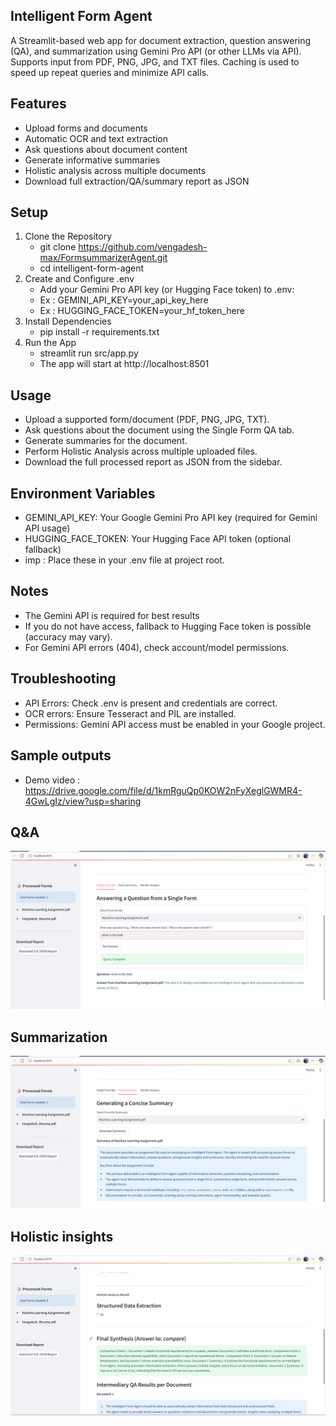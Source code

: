 ## Intelligent Form Agent
  A Streamlit-based web app for document extraction, question answering (QA), and summarization using Gemini Pro API (or other LLMs via API).
  Supports input from PDF, PNG, JPG, and TXT files.
  Caching is used to speed up repeat queries and minimize API calls.

## Features
 - Upload forms and documents
 - Automatic OCR and text extraction
 - Ask questions about document content
 - Generate informative summaries
 - Holistic analysis across multiple documents
 - Download full extraction/QA/summary report as JSON

## Setup
1. Clone the Repository
    - git clone https://github.com/vengadesh-max/FormsummarizerAgent.git
    - cd intelligent-form-agent
2. Create and Configure .env
    - Add your Gemini Pro API key (or Hugging Face token) to .env:
    - Ex : GEMINI_API_KEY=your_api_key_here
    - Ex : HUGGING_FACE_TOKEN=your_hf_token_here
3. Install Dependencies
   - pip install -r requirements.txt
4. Run the App
   - streamlit run src/app.py
   - The app will start at http://localhost:8501

## Usage
 - Upload a supported form/document (PDF, PNG, JPG, TXT).
 - Ask questions about the document using the Single Form QA tab.
 - Generate summaries for the document.
 - Perform Holistic Analysis across multiple uploaded files.
 - Download the full processed report as JSON from the sidebar.

## Environment Variables
 - GEMINI_API_KEY: Your Google Gemini Pro API key (required for Gemini API usage)
 - HUGGING_FACE_TOKEN: Your Hugging Face API token (optional fallback)
 - imp : Place these in your .env file at project root.

## Notes
 - The Gemini API is required for best results
 - If you do not have access, fallback to Hugging Face token is possible (accuracy may vary).
 - For Gemini API errors (404), check account/model permissions.

## Troubleshooting
 - API Errors: Check .env is present and credentials are correct.
 - OCR errors: Ensure Tesseract and PIL are installed.
 - Permissions: Gemini API access must be enabled in your Google project.

## Sample outputs
 - Demo video : https://drive.google.com/file/d/1kmRguQp0KOW2nFyXeglGWMR4-4GwLgIz/view?usp=sharing
  ## Q&A 
  ![Demo](sampleoutput/screenshot_1922.png)
  ## Summarization
  ![Demo](sampleoutput/screenshot_1923.png)
  ## Holistic insights
  ![Demo](sampleoutput/screenshot_1924.png)

